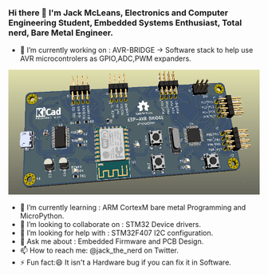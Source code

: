 ### Hi there 👋 I'm Jack McLeans, Electronics and Computer Engineering Student, Embedded Systems Enthusiast, Total nerd, Bare Metal Engineer.

- 🔭 I’m currently working on : AVR-BRIDGE -> Software stack to help use AVR microcontrolers as GPIO,ADC,PWM expanders.
<img src="https://github.com/MCLEANS/MCLEANS/blob/master/brige-board3.PNG" alt="Project Test-Board" width=600 height=250>

- 🌱 I’m currently learning : ARM CortexM bare metal Programming and MicroPython.
- 👯 I’m looking to collaborate on : STM32 Device drivers.
- 🤔 I’m looking for help with : STM32F407 I2C configuration.
- 💬 Ask me about : Embedded Firmware and PCB Design.
- 📫 How to reach me: @jack_the_nerd on Twitter.
- ⚡ Fun fact:😄 It isn't a Hardware bug if you can fix it in Software.

